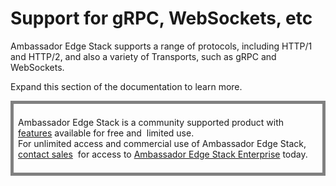# Support for gRPC, WebSockets, etc

Ambassador Edge Stack supports a range of protocols, including HTTP/1 and HTTP/2, and also a variety of Transports, such as gRPC and WebSockets.

Expand this section of the documentation to learn more.

<div style="border: thick solid gray;padding:0.5em"> 

Ambassador Edge Stack is a community supported product with 
[features](getambassador.io/features) available for free and 
limited use. For unlimited access and commercial use of
Ambassador Edge Stack, [contact sales](https:/www.getambassador.io/contact) 
for access to [Ambassador Edge Stack Enterprise](/user-guide/ambassador-edge-stack-enterprise) today.

</div>
</p>
